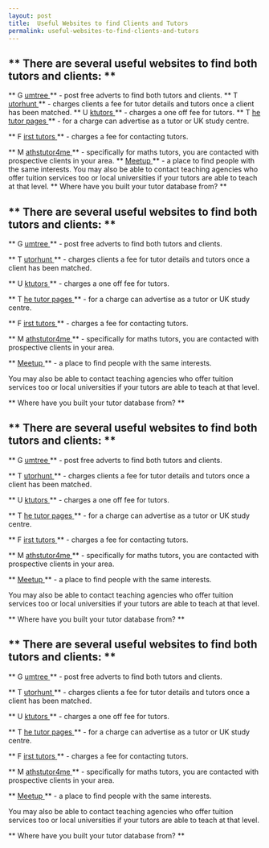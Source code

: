```yaml
---
layout: post
title:  Useful Websites to find Clients and Tutors
permalink: useful-websites-to-find-clients-and-tutors
---
```

##  ** There are several useful websites to find both tutors and clients: **

** G [ umtree ](http://www.gumtree.com/) ** \- post free adverts to find both tutors and clients. ** T [ utorhunt ](http://www.tutorhunt.com/) ** \- charges clients a fee for tutor details and tutors once a client has been matched. ** U [ ktutors ](http://www.uktutors.com/) ** \- charges a one off fee for tutors. ** T [ he tutor pages ](http://www.thetutorpages.com/) ** \- for a charge can advertise as a tutor or UK study centre. 

** F [ irst tutors ](http://www.firsttutors.com/uk/) ** \- charges a fee for contacting tutors. 

** M [ athstutor4me ](http://www.mathstutors4me.co.uk/) ** \- specifically for maths tutors, you are contacted with prospective clients in your area. ** [ Meetup ](http://uk.meetup.com/) ** \- a place to find people with the same interests. You may also be able to contact teaching agencies who offer tuition services too or local universities if your tutors are able to teach at that level. ** Where have you built your tutor database from? **

##  ** There are several useful websites to find both tutors and clients: **

** G [ umtree ](http://www.gumtree.com/) ** \- post free adverts to find both tutors and clients. 

** T [ utorhunt ](http://www.tutorhunt.com/) ** \- charges clients a fee for tutor details and tutors once a client has been matched. 

** U [ ktutors ](http://www.uktutors.com/) ** \- charges a one off fee for tutors. 

** T [ he tutor pages ](http://www.thetutorpages.com/) ** \- for a charge can advertise as a tutor or UK study centre. 

** F [ irst tutors ](http://www.firsttutors.com/uk/) ** \- charges a fee for contacting tutors. 

** M [ athstutor4me ](http://www.mathstutors4me.co.uk/) ** \- specifically for maths tutors, you are contacted with prospective clients in your area. 

** [ Meetup ](http://uk.meetup.com/) ** \- a place to find people with the same interests. 

You may also be able to contact teaching agencies who offer tuition services
too or local universities if your tutors are able to teach at that level.

** Where have you built your tutor database from? **

##  ** There are several useful websites to find both tutors and clients: **

** G [ umtree ](http://www.gumtree.com/) ** \- post free adverts to find both tutors and clients. 

** T [ utorhunt ](http://www.tutorhunt.com/) ** \- charges clients a fee for tutor details and tutors once a client has been matched. 

** U [ ktutors ](http://www.uktutors.com/) ** \- charges a one off fee for tutors. 

** T [ he tutor pages ](http://www.thetutorpages.com/) ** \- for a charge can advertise as a tutor or UK study centre. 

** F [ irst tutors ](http://www.firsttutors.com/uk/) ** \- charges a fee for contacting tutors. 

** M [ athstutor4me ](http://www.mathstutors4me.co.uk/) ** \- specifically for maths tutors, you are contacted with prospective clients in your area. 

** [ Meetup ](http://uk.meetup.com/) ** \- a place to find people with the same interests. 

You may also be able to contact teaching agencies who offer tuition services
too or local universities if your tutors are able to teach at that level.

** Where have you built your tutor database from? **

##  ** There are several useful websites to find both tutors and clients: **

** G [ umtree ](http://www.gumtree.com/) ** \- post free adverts to find both tutors and clients. 

** T [ utorhunt ](http://www.tutorhunt.com/) ** \- charges clients a fee for tutor details and tutors once a client has been matched. 

** U [ ktutors ](http://www.uktutors.com/) ** \- charges a one off fee for tutors. 

** T [ he tutor pages ](http://www.thetutorpages.com/) ** \- for a charge can advertise as a tutor or UK study centre. 

** F [ irst tutors ](http://www.firsttutors.com/uk/) ** \- charges a fee for contacting tutors. 

** M [ athstutor4me ](http://www.mathstutors4me.co.uk/) ** \- specifically for maths tutors, you are contacted with prospective clients in your area. 

** [ Meetup ](http://uk.meetup.com/) ** \- a place to find people with the same interests. 

You may also be able to contact teaching agencies who offer tuition services
too or local universities if your tutors are able to teach at that level.

** Where have you built your tutor database from? **
